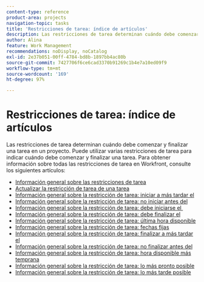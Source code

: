 ```yaml
---
content-type: reference
product-area: projects
navigation-topic: tasks
title: 'Restricciones de tarea: índice de artículos'
description: Las restricciones de tarea determinan cuándo debe comenzar y finalizar una tarea en un proyecto. Puede utilizar varias restricciones de tarea para indicar cuándo debe comenzar y finalizar una tarea. Para obtener información sobre todas las restricciones de tarea en Workfront, consulte los siguientes artículos.
author: Alina
feature: Work Management
recommendations: noDisplay, noCatalog
exl-id: 2e37b051-00ff-4784-bd8b-1897bb4ac80b
source-git-commit: 7427706f6ce6cad3370b91269c1b4e7a10ed09f9
workflow-type: tm+mt
source-wordcount: '169'
ht-degree: 97%

---
```


# Restricciones de tarea: índice de artículos

<!-- Audited: 1/2024 -->

Las restricciones de tarea determinan cuándo debe comenzar y finalizar una tarea en un proyecto. Puede utilizar varias restricciones de tarea para indicar cuándo debe comenzar y finalizar una tarea. Para obtener información sobre todas las restricciones de tarea en Workfront, consulte los siguientes artículos:

* [Información general sobre las restricciones de tarea](../../../manage-work/tasks/task-constraints/task-constraint-overview.md)
* [Actualizar la restricción de tarea de una tarea](../../../manage-work/tasks/task-constraints/update-task-constraint-of-task.md)
* [Información general sobre la restricción de tarea: iniciar a más tardar el](../../../manage-work/tasks/task-constraints/start-no-later-than.md)
* [Información general sobre la restricción de tarea: no iniciar antes del](../../../manage-work/tasks/task-constraints/start-no-earlier-than.md)
* [Información general sobre la restricción de tarea: debe iniciarse el &#x200B;](../../../manage-work/tasks/task-constraints/must-start-on.md)
* [Información general sobre la restricción de tarea: debe finalizar el](../../../manage-work/tasks/task-constraints/must-finish-on.md)
* [Información general sobre la restricción de tarea: última hora disponible](../../../manage-work/tasks/task-constraints/latest-available-time.md)
* [Información general sobre la restricción de tarea: fechas fijas](../../../manage-work/tasks/task-constraints/fixed-dates.md)
* [Información general sobre la restricción de tarea: finalizar a más tardar el](../../../manage-work/tasks/task-constraints/finish-no-later-than.md)
* [Información general sobre la restricción de tarea: no finalizar antes del](../../../manage-work/tasks/task-constraints/finish-no-earlier-than.md)
* [Información general sobre la restricción de tarea: hora disponible más temprana](../../../manage-work/tasks/task-constraints/earliest-available-time.md)
* [Información general sobre la restricción de tarea: lo más pronto posible](../../../manage-work/tasks/task-constraints/as-soon-as-possible.md)
* [Información general sobre la restricción de tarea: lo más tarde posible](../../../manage-work/tasks/task-constraints/as-late-as-possible.md)
